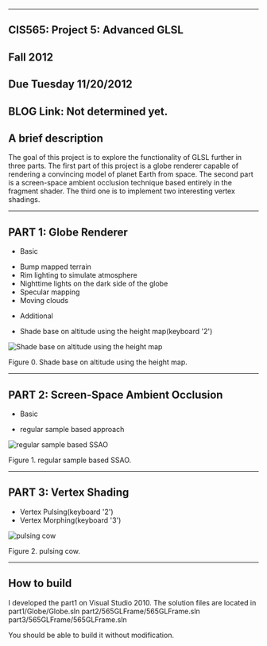 -------------------------------------------------------------------------------
CIS565: Project 5: Advanced GLSL
-------------------------------------------------------------------------------
Fall 2012
-------------------------------------------------------------------------------
Due Tuesday 11/20/2012
-------------------------------------------------------------------------------
BLOG Link: Not determined yet.
-------------------------------------------------------------------------------
A brief description
-------------------------------------------------------------------------------
The goal of this project is to explore the functionality of GLSL further in three parts.
The first part of this project is a globe renderer capable of rendering a convincing model of planet Earth from space.
The second part is a screen-space ambient occlusion technique based entirely in the fragment shader.
The third one is to implement two interesting vertex shadings.

-------------------------------------------------------------------------------
PART 1: Globe Renderer
-------------------------------------------------------------------------------
- Basic
* Bump mapped terrain
* Rim lighting to simulate atmosphere
* Nighttime lights on the dark side of the globe
* Specular mapping
* Moving clouds

- Additional 
* Shade base on altitude using the height map(keyboard '2')

![Shade base on altitude using the height map](Project5-AdvancedGLSL/raw/master/readme_files/altitude_shading.png)

Figure 0. Shade base on altitude using the height map.

-------------------------------------------------------------------------------
PART 2: Screen-Space Ambient Occlusion
-------------------------------------------------------------------------------
- Basic
* regular sample based approach

![regular sample based SSAO](Project5-AdvancedGLSL/raw/master/readme_files/altitude_shading.png)

Figure 1. regular sample based SSAO.

-------------------------------------------------------------------------------
PART 3: Vertex Shading
-------------------------------------------------------------------------------
* Vertex Pulsing(keyboard '2')
* Vertex Morphing(keyboard '3')

![pulsing cow](Project5-AdvancedGLSL/raw/master/readme_files/pulsing_cow.png)

Figure 2. pulsing cow.

-------------------------------------------------------------------------------
How to build
-------------------------------------------------------------------------------
I developed the part1 on Visual Studio 2010.
The solution files are located in 
part1/Globe/Globe.sln
part2/565GLFrame/565GLFrame.sln
part3/565GLFrame/565GLFrame.sln

You should be able to build it without modification.